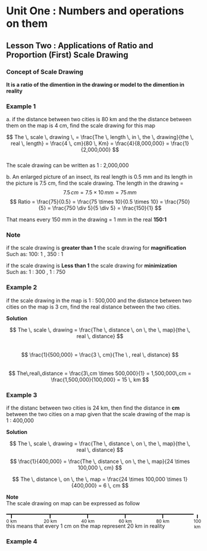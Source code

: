# Unit One : Numbers and operations on them
## Lesson Two : Applications of Ratio and Proportion (First) Scale Drawing  

### Concept of Scale Drawing  

**It is a ratio of the dimention in the drawing or model to the dimention in reality**  


### Example 1  

a. if the distance between two cities is 80 km and the the distance between them on the map is 4 cm, find the scale drawing for this map  

$$ The \, scale \, drawing \, = \frac{The \, length \, in \, the \, drawing}{the \, real \, length} = \frac{4 \, cm}{80 \, Km} = \frac{4}{8,000,000} = \frac{1}{2,000,000} $$  
The scale drawing can be written as 1 : 2,000,000


b. An enlarged picture of an insect, its real length is 0.5 mm and its length in the picture is 7.5 cm, find the scale drawing.
   The length in the drawing = 
   $$ 7.5 \, cm = 7.5 \times 10 \, mm = 75 \, mm $$
   $$ Ratio = \frac{75}{0.5} = \frac{75 \times 10}{0.5 \times 10} = \frac{750}{5} = \frac{750 \div 5}{5 \div 5} = \frac{150}{1} $$
   
   That means every 150 mm in the drawing = 1 mm in the real **150:1**

### Note  
if the scale drawing is **greater than 1** the scale drawing for **magnification**  
Such as: 100: 1 , 350 : 1  

if the scale drawing is **Less than 1** the scale drawing for **minimization**  
Such as: 1 : 300 , 1 : 750  


### Example 2  

if the scale drawing in the map is 1 : 500,000 and the distance between two cities on the map is 3 cm, find the real distance between the two cities.  

**Solution**  

$$ The \, scale \, drawing = \frac{The \, distance \, on \, the \, map}{the \, real \, distance} $$  
$$ \frac{1}{500,000} = \frac{3 \, cm}{The \ , real \, distance} $$  
$$ The\,real\,distance = \frac{3\,cm \times 500,000}{1} = 1,500,000\,cm = \frac{1,500,000}{100,000} = 15 \, km $$  


### Example 3  

if the distanc between two cities is 24 km, then find the distance in **cm** between the two cities on a map given that the scale drawing of the map is 1 : 400,000  

**Solution**  

$$ The \, scale \, drawing = \frac{The \, distance \, on \, the \, map}{the \, real \, distance} $$  

$$ \frac{1}{400,000} = \frac{The \, distance \, on \, the \, map}{24 \times 100,000 \, cm} $$

$$ The \, distance \, on \, the \, map = \frac{24 \times 100,000 \times 1}{400,000} = 6 \, cm $$  

**Note**  
The scale drawing on map can be expressed as follow  


<div style="position: relative; height: 2px; border-top: 2px solid black; margin: 20px 0;">
  <div style="position: absolute; left: 0%; text-align: center;">
    <div style="height: 10px; width: 2px; background-color: black; margin: auto;"></div>
    <span style="font-size: 12px;">0 km</span>
  </div>
  <div style="position: absolute; left: 20%; text-align: center;">
    <div style="height: 10px; width: 2px; background-color: black; margin: auto;"></div>
    <span style="font-size: 12px;">20 km</span>
  </div>
  <div style="position: absolute; left: 40%; text-align: center;">
    <div style="height: 10px; width: 2px; background-color: black; margin: auto;"></div>
    <span style="font-size: 12px;">40 km</span>
  </div>
  <div style="position: absolute; left: 60%; text-align: center;">
    <div style="height: 10px; width: 2px; background-color: black; margin: auto;"></div>
    <span style="font-size: 12px;">60 km</span>
  </div>
  <div style="position: absolute; left: 80%; text-align: center;">
    <div style="height: 10px; width: 2px; background-color: black; margin: auto;"></div>
    <span style="font-size: 12px;">80 km</span>
  </div>
  <div style="position: absolute; left: 100%; text-align: center;">
    <div style="height: 10px; width: 2px; background-color: black; margin: auto;"></div>
    <span style="font-size: 12px;">100 km</span>
  </div>
</div>
  

this means that every 1 cm on the map represent 20 km in reality  

### Example 4  


